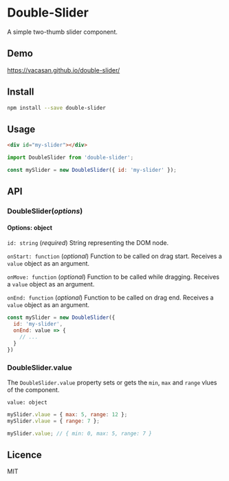 # Double-Slider

A simple two-thumb slider component.

## Demo

https://vacasan.github.io/double-slider/

## Install

```sh
npm install --save double-slider
```

## Usage

```html
<div id="my-slider"></div>
```

```js
import DoubleSlider from 'double-slider';

const mySlider = new DoubleSlider({ id: 'my-slider' });
```

## API

### DoubleSlider(*options*)

#### Options: object

`id: string` (*required*)
  String representing the DOM node.

`onStart: function` (*optional*)
  Function to be called on drag start. Receives a `value` object as an argument.

`onMove: function` (*optional*)
  Function to be called while dragging. Receives a `value` object as an argument.

`onEnd: function` (*optional*)
  Function to be called on drag end. Receives a `value` object as an argument.

```js
const mySlider = new DoubleSlider({
  id: 'my-slider',
  onEnd: value => {
    // ...
  }
})
```

### DoubleSlider.value

The `DoubleSlider.value` property sets or gets the `min`, `max` and `range` vlues of the component.

`value: object`

```js
mySlider.vlaue = { max: 5, range: 12 };
mySlider.vlaue = { range: 7 };

mySlider.value; // { min: 0, max: 5, range: 7 }
```

## Licence

MIT
